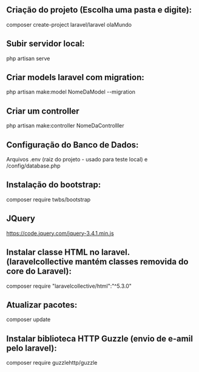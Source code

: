 
## Criação do projeto (Escolha uma pasta e digite):

composer create-project laravel/laravel olaMundo

## Subir servidor local:

php artisan serve

## Criar models laravel com migration:

php artisan make:model NomeDaModel --migration

## Criar um controller

php artisan make:controller NomeDaControlller

## Configuração do Banco de Dados:

Arquivos .env (raiz do projeto - usado para teste local) e /config/database.php

## Instalação do bootstrap:

composer require twbs/bootstrap

## JQuery

https://code.jquery.com/jquery-3.4.1.min.js

## Instalar classe HTML no laravel. (laravelcollective mantém classes removida do core do Laravel):

composer require "laravelcollective/html":"^5.3.0"

## Atualizar pacotes:

composer update

## Instalar biblioteca HTTP Guzzle (envio de e-amil pelo laravel):

composer require guzzlehttp/guzzle
